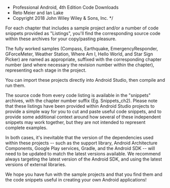  * Professional Android, 4th Edition Code Downloads
 * Reto Meier and Ian Lake
 * Copyright 2018 John Wiley Wiley & Sons, Inc.
 */

For each chapter that includes a sample project and/or a number of code snippets
provided as "Listings", you'll find the corresponding source code within these
archives for your copy/pasting pleasure. 

The fully worked samples (Compass, Earthquake, EmergencyResponder, GForceMeter,
Weather Station, Where Am I, Hello World, and Star Sign Picker) are named as
appropriate, suffixed with the corresponding chapter number (and where necessary 
the revision number within the chapter), representing each stage in the project.

You can import these projects directly into Android Studio, then compile 
and run them.

The source code from every code listing is available in the "snippets" archives,
with the chapter number suffix (Eg. Snippets_ch2). Please note that these 
listings have been provided within Android Studio projects to provide a 
simple way for you to cut and paste useful code snippets, and to provide
some additional context around how several of these independent snippets may 
work together, but they are not intended to represent complete examples.

In both cases, it's inevitable that the version of the dependencies used within
these projects -- such as the support library, Android Architecture Components, 
Google Play services, Gradle, and the Android SDK -- will need to be updated
to match the latest versions available. We recommend always targeting the latest
version of the Android SDK, and using the latest versions of external libraries.

We hope you have fun with the sample projects and that you find them and the 
code snippets useful in creating your own Android applications!
